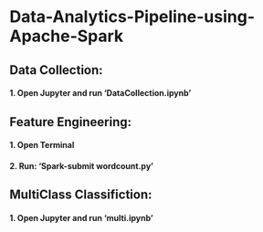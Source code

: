 # Data-Analytics-Pipeline-using-Apache-Spark

## Data Collection:
  #### 1.	Open Jupyter and run ‘DataCollection.ipynb’

## Feature Engineering:
  #### 1.	Open Terminal
  #### 2.	Run: ‘Spark-submit wordcount.py’

## MultiClass Classifiction:
  #### 1.	Open Jupyter and run ‘multi.ipynb’
